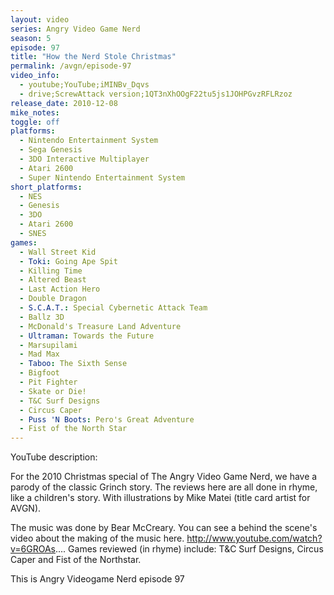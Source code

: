```yaml
---
layout: video
series: Angry Video Game Nerd
season: 5
episode: 97
title: "How the Nerd Stole Christmas"
permalink: /avgn/episode-97
video_info:
  - youtube;YouTube;iMINBv_Dqvs
  - drive;ScrewAttack version;1QT3nXhOOgF22tu5js1JOHPGvzRFLRzoz
release_date: 2010-12-08
mike_notes:
toggle: off
platforms:
  - Nintendo Entertainment System
  - Sega Genesis
  - 3DO Interactive Multiplayer
  - Atari 2600
  - Super Nintendo Entertainment System
short_platforms:
  - NES
  - Genesis
  - 3DO
  - Atari 2600
  - SNES
games:
  - Wall Street Kid
  - Toki: Going Ape Spit
  - Killing Time
  - Altered Beast
  - Last Action Hero
  - Double Dragon
  - S.C.A.T.: Special Cybernetic Attack Team
  - Ballz 3D
  - McDonald's Treasure Land Adventure
  - Ultraman: Towards the Future
  - Marsupilami
  - Mad Max
  - Taboo: The Sixth Sense
  - Bigfoot
  - Pit Fighter
  - Skate or Die!
  - T&C Surf Designs
  - Circus Caper
  - Puss 'N Boots: Pero's Great Adventure
  - Fist of the North Star
---
```


<p class="yt-description">YouTube description:</p>

For the 2010 Christmas special of The Angry Video Game Nerd, we have a parody of the classic Grinch story. The reviews here are all done in rhyme, like a children's story. With illustrations by Mike Matei (title card artist for AVGN). 

The music was done by Bear McCreary. You can see a behind the scene's video about the making of the music here. http://www.youtube.com/watch?v=6GROAs.... Games reviewed (in rhyme) include: T&C Surf Designs, Circus Caper and Fist of the Northstar. 

This is Angry Videogame Nerd episode 97